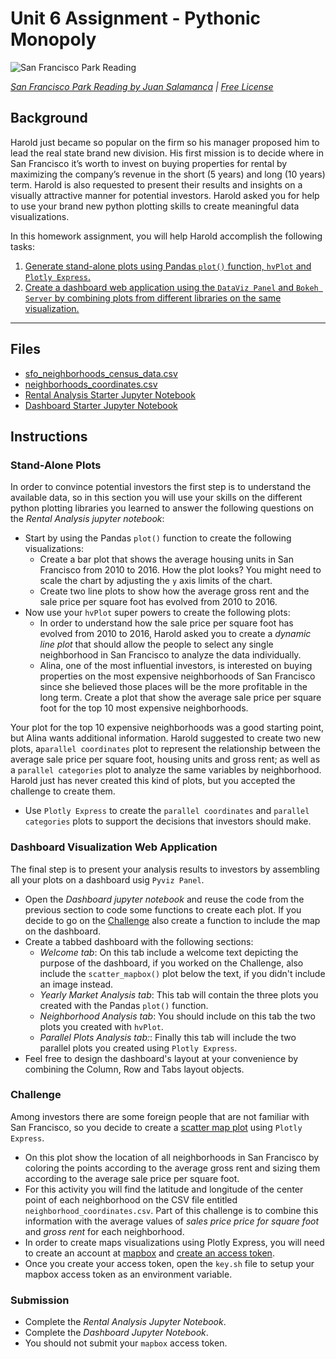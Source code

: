 # Unit 6 Assignment - Pythonic Monopoly

![San Francisco Park Reading](Images/san-francisco-park-reading.jpg)

*[San Francisco Park Reading by Juan Salamanca](https://www.pexels.com/photo/park-san-francisco-reading-61109/) | [Free License](https://www.pexels.com/photo-license/)*

## Background

Harold just became so popular on the firm so his manager proposed him to lead the real state brand new division. His first mission is to decide where in San Francisco it’s worth to invest on buying properties for rental by maximizing the company’s revenue in the short (5 years) and long (10 years) term. Harold is also requested to present their results and insights on a visually attractive manner for potential investors. Harold asked you for help to use your brand new python plotting skills to create meaningful data visualizations.

In this homework assignment, you will help Harold accomplish the following tasks:

1. [Generate stand-alone plots using  Pandas `plot()` function, `hvPlot` and `Plotly Express`.](#Stand-Alone-Plots)
2. [Create a dashboard web application using the `DataViz Panel` and `Bokeh Server` by combining plots from different libraries on the same visualization.](#Dashboard-Visualization-Web-Application)

---

## Files

* [sfo_neighborhoods_census_data.csv](Data/sfo_neighborhoods_census_data.csv)
* [neighborhoods_coordinates.csv](Data/neighborhoods_coordinates.csv)
* [Rental Analysis Starter Jupyter Notebook](Starter_Code/rental_analysis.ipynb)
* [Dashboard Starter Jupyter Notebook](Starter_Code/dashboard.ipynb)

## Instructions

### Stand-Alone Plots

In order to convince potential investors the first step is to understand the available data, so in this section you will use your skills on the different python plotting libraries you learned to answer the following questions on the _Rental Analysis jupyter notebook_:

* Start by using the Pandas `plot()` function to create the following visualizations:
  * Create a bar plot that shows the average housing units in San Francisco from 2010 to 2016. How the plot looks? You might need to scale the chart by adjusting the `y` axis limits of the chart.
  * Create two line plots to show how the average gross rent and the sale price per square foot has evolved from 2010 to 2016.
* Now use your `hvPlot` super powers to create the following plots:
  * In order to understand how the sale price per square foot has evolved from 2010 to 2016, Harold asked you to create a *dynamic line plot* that should allow the people to select any single neighborhood in San Francisco to analyze the data individually.
  * Alina, one of the most influential investors, is interested on buying properties on the most expensive neighborhoods of San Francisco since she believed those places will be the more profitable in the long term. Create a plot that show the average sale price per square foot for the top 10 most expensive neighborhoods.

Your plot for the top 10 expensive neighborhoods was a good starting point, but Alina wants additional information. Harold suggested to create two new plots, a`parallel coordinates` plot to represent the relationship between the average sale price per square foot, housing units and gross rent; as well as a `parallel categories` plot to analyze the same variables by neighborhood. Harold just has never created this kind of plots, but you accepted the challenge to create them.

* Use `Plotly Express` to create the `parallel coordinates` and `parallel categories` plots to support the decisions that investors should make.

### Dashboard Visualization Web Application

The final step is to present your analysis results to investors by assembling all your plots on a dashboard usig `Pyviz Panel`.

* Open the _Dashboard jupyter notebook_ and reuse the code from the previous section to code some functions to create each plot. If you decide to go on the [Challenge](#Challenge) also create a function to include the map on the dashboard.
* Create a tabbed dashboard with the following sections:
  * _Welcome tab_: On this tab include a welcome text depicting the purpose of the dashboard, if you worked on the Challenge, also include the `scatter_mapbox()` plot below the text, if you didn't include an image instead.
  * _Yearly Market Analysis tab_: This tab will contain the three plots you created with the Pandas `plot()` function.
  * _Neighborhood Analysis tab_: You should include on this tab the two plots you created with `hvPlot`.
  * _Parallel Plots Analysis tab:_: Finally this tab will include the two parallel plots you created using `Plotly Express`.
* Feel free to design the dashboard's layout at your convenience by combining the Column, Row and Tabs layout objects.

### Challenge

Among investors there are some foreign people that are not familiar with San Francisco, so you decide to create a [scatter map plot](https://www.plotly.express/#Maps) using `Plotly Express`.

* On this plot show the location of all neighborhoods in San Francisco by coloring the points according to the average gross rent and sizing them according to the average sale price per square foot.
* For this activity you will find the latitude and longitude of the center point of each neighborhood on the CSV file entitled `neighborhood_coordinates.csv`. Part of this challenge is to combine this information with the average values of *sales price price for square foot* and *gross rent* for each neighborhood.
* In order to create maps visualizations using Plotly Express, you will need to create an account at [mapbox](https://www.mapbox.com/) and [create an access token](https://docs.mapbox.com/help/how-mapbox-works/access-tokens/#creating-and-managing-access-tokens).
* Once you create your access token, open the `key.sh` file to setup your mapbox access token as an environment variable.

### Submission

* Complete the *Rental Analysis Jupyter Notebook*.
* Complete the *Dashboard Jupyter Notebook*.
* You should not submit your `mapbox` access token.
